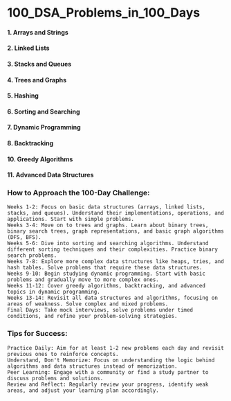 # 100_DSA_Problems_in_100_Days

#### 1. Arrays and Strings
#### 2. Linked Lists
#### 3. Stacks and Queues
#### 4. Trees and Graphs
#### 5. Hashing
#### 6. Sorting and Searching
#### 7. Dynamic Programming
#### 8. Backtracking
#### 10. Greedy Algorithms
#### 11. Advanced Data Structures

### How to Approach the 100-Day Challenge:

    Weeks 1-2: Focus on basic data structures (arrays, linked lists, stacks, and queues). Understand their implementations, operations, and applications. Start with simple problems.
    Weeks 3-4: Move on to trees and graphs. Learn about binary trees, binary search trees, graph representations, and basic graph algorithms (DFS, BFS).
    Weeks 5-6: Dive into sorting and searching algorithms. Understand different sorting techniques and their complexities. Practice binary search problems.
    Weeks 7-8: Explore more complex data structures like heaps, tries, and hash tables. Solve problems that require these data structures.
    Weeks 9-10: Begin studying dynamic programming. Start with basic problems and gradually move to more complex ones.
    Weeks 11-12: Cover greedy algorithms, backtracking, and advanced topics in dynamic programming.
    Weeks 13-14: Revisit all data structures and algorithms, focusing on areas of weakness. Solve complex and mixed problems.
    Final Days: Take mock interviews, solve problems under timed conditions, and refine your problem-solving strategies.

### Tips for Success:

    Practice Daily: Aim for at least 1-2 new problems each day and revisit previous ones to reinforce concepts.
    Understand, Don't Memorize: Focus on understanding the logic behind algorithms and data structures instead of memorization.
    Peer Learning: Engage with a community or find a study partner to discuss problems and solutions.
    Review and Reflect: Regularly review your progress, identify weak areas, and adjust your learning plan accordingly.
